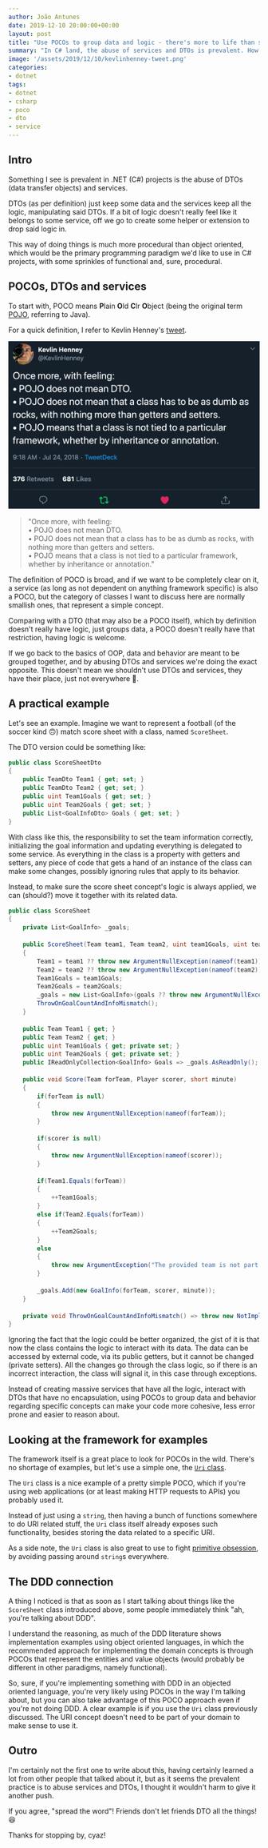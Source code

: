 ```yaml
---
author: João Antunes
date: 2019-12-10 20:00:00+00:00
layout: post
title: "Use POCOs to group data and logic - there's more to life than services and DTOs"
summary: "In C# land, the abuse of services and DTOs is prevalent. How about grouping data and behavior using POCOs? You know, ob)ect oriented stuff 🙂."
image: '/assets/2019/12/10/kevlinhenney-tweet.png'
categories:
- dotnet
tags:
- dotnet
- csharp
- poco
- dto
- service
---
```


## Intro

Something I see is prevalent in .NET (C#) projects is the abuse of DTOs (data transfer objects) and services.

DTOs (as per definition) just keep some data and the services keep all the logic, manipulating said DTOs. If a bit of logic doesn't really feel like it belongs to some service, off we go to create some helper or extension to drop said logic in.

This way of doing things is much more procedural than object oriented, which would be the primary programming paradigm we'd like to use in C# projects, with some sprinkles of functional and, sure, procedural.

## POCOs, DTOs and services

To start with, POCO means **P**lain **O**ld **C**lr **O**bject (being the original term [POJO](https://en.wikipedia.org/wiki/Plain_old_Java_object), referring to Java).

For a quick definition, I refer to Kevlin Henney's [tweet](https://twitter.com/KevlinHenney/status/1021670992152866817).

[![kevlin-henney-tweet](/assets/2019/12/10/kevlinhenney-tweet.png)](https://twitter.com/KevlinHenney/status/1021670992152866817)

> "Once more, with feeling:<br/>
• POJO does not mean DTO.<br/>
• POJO does not mean that a class has to be as dumb as rocks, with nothing more than getters and setters.<br/>
• POJO means that a class is not tied to a particular framework, whether by inheritance or annotation."

The definition of POCO is broad, and if we want to be completely clear on it, a service (as long as not dependent on anything framework specific) is also a POCO, but the category of classes I want to discuss here are normally smallish ones, that represent a simple concept.

Comparing with a DTO (that may also be a POCO itself), which by definition doesn't really have logic, just groups data, a POCO doesn't really have that restriction, having logic is welcome.

If we go back to the basics of OOP, data and behavior are meant to be grouped together, and by abusing DTOs and services we're doing the exact opposite. This doesn't mean we shouldn't use DTOs and services, they have their place, just not everywhere 🙂.

## A practical example

Let's see an example. Imagine we want to represent a football (of the soccer kind 🙃) match score sheet with a class, named `ScoreSheet`.

The DTO version could be something like:

```csharp
public class ScoreSheetDto
{
    public TeamDto Team1 { get; set; }
    public TeamDto Team2 { get; set; }
    public uint Team1Goals { get; set; }
    public uint Team2Goals { get; set; }
    public List<GoalInfoDto> Goals { get; set; }
}
```

With class like this, the responsibility to set the team information correctly, initializing the goal information and updating everything is delegated to some service. As everything in the class is a property with getters and setters, any piece of code that gets a hand of an instance of the class can make some changes, possibly ignoring rules that apply to its behavior.

Instead, to make sure the score sheet concept's logic is always applied, we can (should?) move it together with its related data.

```csharp
public class ScoreSheet
{
    private List<GoalInfo> _goals;

    public ScoreSheet(Team team1, Team team2, uint team1Goals, uint team2Goals, IEnumerable<GoalInfo> goals)
    {
        Team1 = team1 ?? throw new ArgumentNullException(nameof(team1));
        Team2 = team2 ?? throw new ArgumentNullException(nameof(team2));
        Team1Goals = team1Goals;
        Team2Goals = team2Goals;
        _goals = new List<GoalInfo>(goals ?? throw new ArgumentNullException(nameof(goals)));
        ThrowOnGoalCountAndInfoMismatch();
    }

    public Team Team1 { get; }
    public Team Team2 { get; }
    public uint Team1Goals { get; private set; }
    public uint Team2Goals { get; private set; }
    public IReadOnlyCollection<GoalInfo> Goals => _goals.AsReadOnly();

    public void Score(Team forTeam, Player scorer, short minute)
    {
        if(forTeam is null)
        {
            throw new ArgumentNullException(nameof(forTeam));
        }

        if(scorer is null)
        {
            throw new ArgumentNullException(nameof(scorer));
        }

        if(Team1.Equals(forTeam))
        {
            ++Team1Goals;
        }
        else if(Team2.Equals(forTeam))
        {
            ++Team2Goals;
        }
        else
        {
            throw new ArgumentException("The provided team is not part of this score sheet");
        }

        _goals.Add(new GoalInfo(forTeam, scorer, minute));
    }

    private void ThrowOnGoalCountAndInfoMismatch() => throw new NotImplementedException("TODO");
}
```

Ignoring the fact that the logic could be better organized, the gist of it is that now the class contains the logic to interact with its data. The data can be accessed by external code, via its public getters, but it cannot be changed (private setters). All the changes go through the class logic, so if there is an incorrect interaction, the class will signal it, in this case through exceptions.

Instead of creating massive services that have all the logic, interact with DTOs that have no encapsulation, using POCOs to group data and behavior regarding specific concepts can make your code more cohesive, less error prone and easier to reason about.

## Looking at the framework for examples

The framework itself is a great place to look for POCOs in the wild. There's no shortage of examples, but let's use a simple one, the [`Uri` class](https://docs.microsoft.com/en-us/dotnet/api/system.uri?view=netcore-3.0).

The `Uri` class is a nice example of a pretty simple POCO, which if you're using web applications (or at least making HTTP requests to APIs) you probably used it.

Instead of just using a `string`, then having a bunch of functions somewhere to do URI related stuff, the `Uri` class itself already exposes such functionality, besides storing the data related to a specific URI.

As a side note, the `Uri` class is also great to use to fight [primitive obsession](https://blog.ploeh.dk/2011/05/25/DesignSmellPrimitiveObsession/), by avoiding passing around `string`s everywhere.

## The DDD connection

A thing I noticed is that as soon as I start talking about things like the `ScoreSheet` class introduced above, some people immediately think "ah, you're talking about DDD".

I understand the reasoning, as much of the DDD literature shows implementation examples using object oriented languages, in which the recommended approach for implementing the domain concepts is through POCOs that represent the entities and value objects (would probably be different in other paradigms, namely functional).

So, sure, if you're implementing something with DDD in an objected oriented language, you're very likely using POCOs in the way I'm talking about, but you can also take advantage of this POCO approach even if you're not doing DDD. A clear example is if you use the `Uri` class previously discussed. The URI concept doesn't need to be part of your domain to make sense to use it.

## Outro

I'm certainly not the first one to write about this, having certainly learned a lot from other people that talked about it, but as it seems the prevalent practice is to abuse services and DTOs, I thought it wouldn't harm to give it another push.

If you agree, "spread the word"! Friends don't let friends DTO all the things! 😆

Thanks for stopping by, cyaz!
